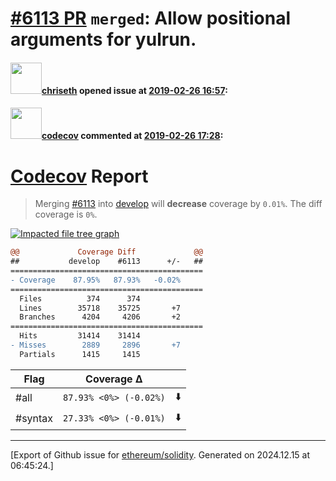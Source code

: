 # [\#6113 PR](https://github.com/ethereum/solidity/pull/6113) `merged`: Allow positional arguments for yulrun.

#### <img src="https://avatars.githubusercontent.com/u/9073706?v=4" width="50">[chriseth](https://github.com/chriseth) opened issue at [2019-02-26 16:57](https://github.com/ethereum/solidity/pull/6113):



#### <img src="https://avatars.githubusercontent.com/in/254?v=4" width="50">[codecov](https://github.com/apps/codecov) commented at [2019-02-26 17:28](https://github.com/ethereum/solidity/pull/6113#issuecomment-467533691):

# [Codecov](https://codecov.io/gh/ethereum/solidity/pull/6113?src=pr&el=h1) Report
> Merging [#6113](https://codecov.io/gh/ethereum/solidity/pull/6113?src=pr&el=desc) into [develop](https://codecov.io/gh/ethereum/solidity/commit/5345afaa3409f929df1ef79158977359cb047b52?src=pr&el=desc) will **decrease** coverage by `0.01%`.
> The diff coverage is `0%`.

[![Impacted file tree graph](https://codecov.io/gh/ethereum/solidity/pull/6113/graphs/tree.svg?width=650&token=87PGzVEwU0&height=150&src=pr)](https://codecov.io/gh/ethereum/solidity/pull/6113?src=pr&el=tree)

```diff
@@             Coverage Diff             @@
##           develop    #6113      +/-   ##
===========================================
- Coverage    87.95%   87.93%   -0.02%     
===========================================
  Files          374      374              
  Lines        35718    35725       +7     
  Branches      4204     4206       +2     
===========================================
  Hits         31414    31414              
- Misses        2889     2896       +7     
  Partials      1415     1415
```

| Flag | Coverage Δ | |
|---|---|---|
| #all | `87.93% <0%> (-0.02%)` | :arrow_down: |
| #syntax | `27.33% <0%> (-0.01%)` | :arrow_down: |


-------------------------------------------------------------------------------



[Export of Github issue for [ethereum/solidity](https://github.com/ethereum/solidity). Generated on 2024.12.15 at 06:45:24.]
